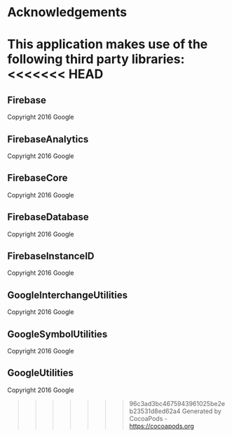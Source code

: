 # Acknowledgements
This application makes use of the following third party libraries:
<<<<<<< HEAD
=======

## Firebase

Copyright 2016 Google

## FirebaseAnalytics

Copyright 2016 Google

## FirebaseCore

Copyright 2016 Google

## FirebaseDatabase

Copyright 2016 Google

## FirebaseInstanceID

Copyright 2016 Google

## GoogleInterchangeUtilities

Copyright 2016 Google

## GoogleSymbolUtilities

Copyright 2016 Google

## GoogleUtilities

Copyright 2016 Google
>>>>>>> 96c3ad3bc4675943961025be2eb23531d8ed62a4
Generated by CocoaPods - https://cocoapods.org
